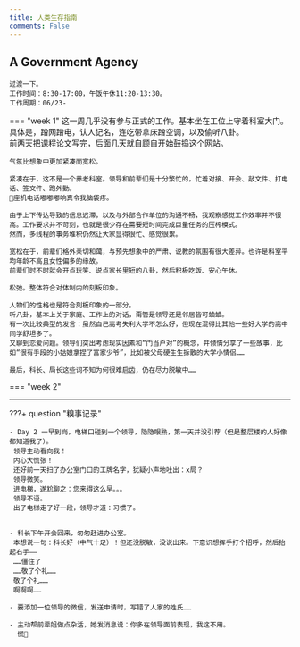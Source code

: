 ```yaml
---
title: 人类生存指南
comments: False
---
```


## A Government Agency
    过渡一下。  
    工作时间：8:30-17:00，午饭午休11:20-13:30。
    工作周期：06/23-  

=== "week 1"
    这一周几乎没有参与正式的工作。基本坐在工位上守着科室大门。  
    具体是，蹭网蹭电，认人记名，连吃带拿床蹭空调，以及偷听八卦。    
    前两天把课程论文写完，后面几天就自顾自开始鼓捣这个网站。  

    气氛比想象中更加紧凑而宽松。
    
    紧凑在于，这不是一个养老科室。领导和前辈们是十分繁忙的，忙着对接、开会、敲文件、打电话、签文件、跑外勤。  
    📢座机电话嘟嘟嘟响真令我脑袋疼。  

    由于上下传达导致的信息迟滞，以及与外部合作单位的沟通不畅，我观察感觉工作效率并不很高。工作要求并不苛刻，也就是很少存在需要短时间完成巨量任务的压榨模式。  
    然而，多线程的事务堆积仍然让大家显得很忙、感觉很累。    

    宽松在于，前辈们格外亲切和蔼，与预先想象中的严肃、说教的氛围有很大差异。也许是科室平均年龄不高且女性偏多的缘故。  
    前辈们时不时就会开点玩笑、说点家长里短的八卦，然后积极吃饭、安心午休。  
    
    松弛。整体符合对体制内的刻板印象。  

    人物们的性格也是符合刻板印象的一部分。  
    听八卦，基本上关于家庭、工作上的对话，甭管是领导还是邻居皆可蛐蛐。  
    有一次比较典型的发言：虽然自己高考失利大学不怎么好，但现在混得比其他一些好大学的高中同学舒坦多了。  
    又聊到恋爱问题。领导们突出考虑现实因素和“门当户对”的概念，并倾情分享了一些故事，比如“很有手段的小姑娘拿捏了富家少爷”，比如被父母硬生生拆散的大学小情侣……

    最后，科长、局长这些词不知为何很难启齿，仍在尽力脱敏中……  

=== "week 2"

---

???+ question "糗事记录"
    
    - Day 2 一早到岗，电梯口碰到一个领导，隐隐眼熟，第一天并没引荐（但是整层楼的人好像都知道我了）。  
     领导主动看向我！  
     内心大慌张！  
     还好前一天扫了办公室门口的工牌名字，犹疑小声地吐出：x局？  
     领导微笑。  
     进电梯，遂尬聊之：您来得这么早。。。  
     领导不语。  
     出了电梯走了好一段，领导才道：习惯了。

  
    - 科长下午开会回来，匆匆赶进办公室。  
     本想说一句：科长好（中气十足）！但还没脱敏，没说出来。下意识想挥手打个招呼，然后抬起右手——    
     ……僵住了   
     ……敬了个礼……    
     敬了个礼…… 
     啊啊啊……

    - 要添加一位领导的微信，发送申请时，写错了人家的姓氏……

    - 主动帮前辈姐做点杂活，她发消息说：你多在领导面前表现，我这不用。  
      慌🤯 
     


